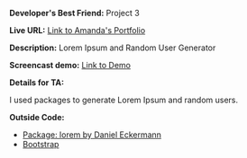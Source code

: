 **Developer's Best Friend:** Project 3

**Live URL:** [Link to Amanda's Portfolio](http://www.p3.amanda-gardner.org/)

**Description:**
Lorem Ipsum and Random User Generator

**Screencast demo:** [Link to Demo](http://screencast.com/t/MDtkLWXrr)

**Details for TA:**

I used packages to generate Lorem Ipsum and random users.


**Outside Code:**

* [Package: lorem by Daniel Eckermann](http://packalyst.com/packages/package/ecrmnn/lorem)
* [Bootstrap](http://getbootstrap.com/)
